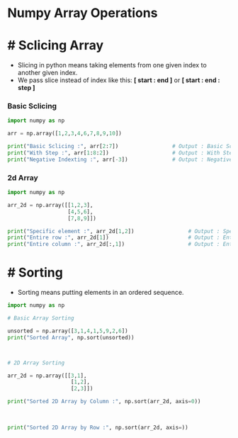 # Numpy Array Operations

# # Sclicing Array

- Slicing in python means taking elements from one given index to another given index.
- We pass slice instead of index like this: **[ start : end ]** or **[ start : end : step ]**

### Basic Sclicing

``` py
import numpy as np

arr = np.array([1,2,3,4,6,7,8,9,10])

print("Basic Sclicing :", arr[2:7])                 # Output : Basic Sclicing : [3 4 6 7 8]
print("With Step :", arr[1:8:2])                    # Output : With Step : [2 4 7 9]
print("Negative Indexting :", arr[-3])              # Output : Negative Indexting : 8
```

### 2d Array

``` py
import numpy as np

arr_2d = np.array([[1,2,3],
                   [4,5,6],
                   [7,8,9]])

print("Specific element :", arr_2d[1,2])                 # Output : Specific element : 6
print("Entire row :", arr_2d[1])                         # Output : Entire row : [4 5 6]
print("Entire column :", arr_2d[:,1])                    # Output : Entire row : [2 5 8]
```


# # Sorting 

- Sorting means putting elements in an ordered sequence.

``` py
import numpy as np

# Basic Array Sorting

unsorted = np.array([3,1,4,1,5,9,2,6])
print("Sorted Array", np.sort(unsorted))                                               # Output : Sorted Array : [1 1 2 3 4 5 6 9]



# 2D Array Sorting

arr_2d = np.array([[3,1],
                    [1,2],
                    [2,3]])

print("Sorted 2D Array by Column :", np.sort(arr_2d, axis=0))                          # Output : Sorted 2D Array by Column : [[1 1]
                                                                                       #                                       [2 2]
                                                                                       #                                       [3 3]]

print("Sorted 2D Array by Row :", np.sort(arr_2d, axis=))                              # Output : Sorted 2D Array by Column : [[1 3]
                                                                                       #                                       [1 2]
                                                                                       #                                       [2 3]] 
``` 












































